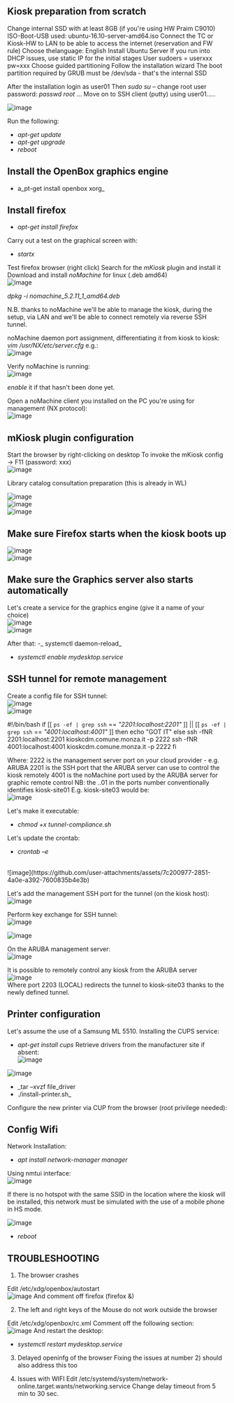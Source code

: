 ## Kiosk preparation from scratch

Change internal SSD with at least 8GB (if you're using HW Praim C9010)
ISO-Boot-USB used: ubuntu-16.10-server-amd64.iso
Connect the TC or Kiosk-HW to LAN to be able to access the internet (reservation and FW rule)
Choose thelanguage: English
Install Ubuntu Server
If you run into DHCP issues, use static IP for the initial stages
User sudoers = userxxx pw=xxx
Choose guided partitioning
Follow the installation wizard
The boot partition required by GRUB must be /dev/sda - that's the internal SSD

After the installation login as user01
Then _sudo su_ –
change root user password:
_passwd root_
... 
Move on to SSH client (putty) using user01…..<br/>

![image](https://github.com/user-attachments/assets/39f515ee-ddf5-4f7d-b524-ea39264b0ce8)

Run the following:
  - _apt-get update_
  - _apt-get upgrade_
  - _reboot_

## Install the OpenBox graphics engine
  - a_pt-get install openbox xorg_

## Install firefox
  - _apt-get install firefox_

Carry out a test on the graphical screen with:
  - _startx_

Test firefox browser (right click)
Search for the _mKiosk_ plugin and install it
Download and install _noMachine_ for linux (.deb amd64)<br/>
![image](https://github.com/user-attachments/assets/a9e3a1de-dbf9-4e95-bd6f-d3735053dd38)

_dpkg -i nomachine_5.2.11_1_amd64.deb_

N.B. thanks to noMachine we'll be able to manage the kiosk, during the setup, via LAN and we'll be able to connect remotely via reverse SSH tunnel.

noMachine daemon port assignment, differentiating it from kiosk to kiosk:
_vim /usr/NX/etc/server.cfg_
e.g.:<br/>
![image](https://github.com/user-attachments/assets/5b568d71-9aba-4297-829d-370d774729e6)

Verify noMachine is running:<br/>
![image](https://github.com/user-attachments/assets/96e8f70d-88c8-4504-9299-65ab29f2cd22)

_enable_ it if that hasn't been done yet.

Open a noMachine client you installed on the PC you're using for management (NX protocol):<br/>
![image](https://github.com/user-attachments/assets/e3b121f4-f054-4fdd-8e3d-60000d0dd3a2)


## mKiosk plugin configuration
Start the browser by right-clicking on desktop
To invoke the mKiosk config → F11 (password: xxx)<br/>
![image](https://github.com/user-attachments/assets/680d1848-2ff3-4218-b141-82a1aaebeec0)

Library catalog consultation preparation (this is already in WL)<br/>

![image](https://github.com/user-attachments/assets/5a64a001-e07d-4358-8789-48659108bc54)<br/>
![image](https://github.com/user-attachments/assets/7f06c6c1-329b-4eb6-a85f-2aab418566bf)<br/>
![image](https://github.com/user-attachments/assets/b1f2ff91-0da0-4921-9873-d798576443f6)<br/>

## Make sure Firefox starts when the kiosk boots up<br/>

![image](https://github.com/user-attachments/assets/13eeedfb-8e24-4e39-a371-5b2b855ea5a9)<br/>
![image](https://github.com/user-attachments/assets/ccc0ac21-c9ff-479c-ac5a-b3fa573219ff)<br/>

## Make sure the Graphics server also starts automatically
Let's create a service for the graphics engine (give it a name of your choice)<br/>
![image](https://github.com/user-attachments/assets/f4bfa4ea-fe84-4e58-9b20-e7228b9a68bf)<br/>
![image](https://github.com/user-attachments/assets/cc83ec8f-5f75-48d7-ad68-8fd591615f16)

After that:
  -_ systemctl daemon-reload_
  - _systemctl enable mydesktop.service_

## SSH tunnel for remote management
Create a config file for SSH tunnel:<br/>
![image](https://github.com/user-attachments/assets/3404ae1f-0b64-4ff7-856f-83db26ed5652)<br/>
![image](https://github.com/user-attachments/assets/c7893927-e411-470c-b272-d884dabba581)<br/>

#!/bin/bash
if [[ `ps -ef | grep ssh` == *"2201:localhost:2201"* ]] || [[ `ps -ef | grep ssh` == *"4001:localhost:4001"* ]]
then
        echo "GOT IT"
else
        ssh -fNR 2201:localhost:2201 kioskcdm.comune.monza.it -p 2222
        ssh -fNR 4001:localhost:4001 kioskcdm.comune.monza.it -p 2222
fi

Where:
2222 is the management server port on your cloud provider - e.g. ARUBA
2201 is the SSH port that the ARUBA server can use to control the kiosk remotely
4001 is the noMachine port used by the ARUBA server for graphic remote control 
NB: the ..01 in the ports number conventionally identifies kiosk-site01
E.g. kiosk-site03 would be:<br/>
![image](https://github.com/user-attachments/assets/b9f802d7-608a-4e79-95a9-f8e9eff1dbc9)

Let's make it executable:
  - _chmod +x tunnel-compliance.sh_

Let's update the crontab:
  - _crontab –e_
<br/>
![image](https://github.com/user-attachments/assets/7c200977-2851-4a0e-a392-7600835b4e3b)

Let's add the management SSH port for the tunnel (on the kiosk host):<br/>
![image](https://github.com/user-attachments/assets/863588c6-47ce-4085-adb6-f7f115ef7d2a)

Perform key exchange for SSH tunnel:<br/>
![image](https://github.com/user-attachments/assets/4a1e9ee5-05f6-44be-92a9-1af04023b31a)<br/>

![image](https://github.com/user-attachments/assets/88e2f246-1bd9-4f8d-b4ee-96d410e5be06)

On the ARUBA management server:<br/>
![image](https://github.com/user-attachments/assets/b4b11b05-d354-4f29-bb70-7820b3093a07)

It is possible to remotely control any kiosk from the ARUBA server<br/>
![image](https://github.com/user-attachments/assets/4aa192d9-d9b7-4572-9f3f-f78834decc23)<br/>
Where port 2203 (LOCAL) redirects the tunnel to kiosk-site03 thanks to the newly defined tunnel.

## Printer configuration
Let's assume the use of a Samsung ML 5510.
Installing the CUPS service:
  - _apt-get install cups_
Retrieve drivers from the manufacturer site if absent:<br/>
![image](https://github.com/user-attachments/assets/3650f101-8c12-4308-8e8b-15ee34ad3b6c)

![image](https://github.com/user-attachments/assets/6922b5b3-ea3b-49bc-834b-e8ec09eb2acd)<br/>

  - _tar –xvzf file_driver
  - ./install-printer.sh_

Configure the new printer via CUP from the browser (root privilege needed):

## Config Wifi

Network Installation:
  - _apt install network-manager manager_

Using nmtui interface:<br/>
![image](https://github.com/user-attachments/assets/c69095f8-5503-4f9f-b823-d6f929a228bb)

If there is no hotspot with the same SSID in the location where the kiosk will be installed, this network must be 
simulated with the use of a mobile phone in HS mode.<br/>

![image](https://github.com/user-attachments/assets/42bca07d-d4e1-486e-b37d-ed14a56b8128)

  - _reboot_

## TROUBLESHOOTING
1) The browser crashes

Edit /etc/xdg/openbox/autostart<br/>
![image](https://github.com/user-attachments/assets/c7f4d0bc-bfb5-4cc1-9939-548e1555b24f)
And comment off firefox (firefox &)

2) The left and right keys of the Mouse do not work outside the browser

Edit /etc/xdg/openbox/rc.xml
Comment off the following section:<br/>
![image](https://github.com/user-attachments/assets/140dfdb5-8180-4cdd-ba96-622dc0d14f1d)
And restart the desktop:
  - _systemctl restart mydesktop.service_

3) Delayed openinfg of the browser
Fixing the issues at number 2) should also address this too

4) Issues with WIFI
Edit /etc/systemd/system/network-online.target.wants/networking.service
Change delay timeout from 5 min to 30 sec.

